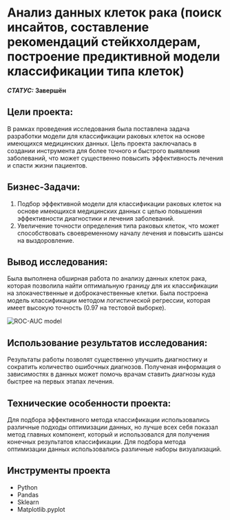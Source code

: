 # Анализ данных клеток рака (поиск инсайтов, составление рекомендаций стейкхолдерам, построение предиктивной модели классификации типа клеток)



***СТАТУС:*** **Завершён**


## Цели проекта:

В рамках проведения исследования была поставлена задача разработки модели для классификации раковых клеток на основе имеющихся медицинских данных. Цель проекта заключалась в создании инструмента для более точного и быстрого выявления заболеваний, что может существенно повысить эффективность лечения и спасти жизни пациентов.

## Бизнес-Задачи:

1.	Подбор эффективной модели для классификации раковых клеток на основе имеющихся медицинских данных с целью повышения эффективности диагностики и лечения заболеваний.
2.	Увеличение точности определения типа раковых клеток, что может способствовать своевременному началу лечения и повысить шансы на выздоровление. 


## Вывод исследования:

Была выполнена обширная работа по анализу данных клеток рака, которая позволила найти оптимальную границу для их классификации на злокачественные и доброкачественные клетки. Была построена модель классификации методом логистической регрессии, которая имеет высокую точность (0.97 на тестовой выборке). 

![ROC-AUC model](https://imgur.com/wjKIdOx)

## Использование результатов исследования:

Результаты работы позволят существенно улучшить диагностику и сократить количество ошибочных диагнозов. Полученая информация о зависимостях в данных может помочь врачам ставить диагнозы куда быстрее на первых этапах лечения. 


## Технические особенности проекта:

Для подбора эффективного метода классификации использовались различные подходы оптимизации данных, но лучше всех себя показал метод главных компонент, который и использовался для получения конечных результатов классификации.
Для подбора метода оптимизации данных использовались различные наборы визуализаций.


## Инструменты проекта

- Python
- Pandas
- Sklearn
- Matplotlib.pyplot
